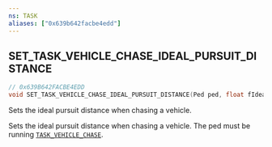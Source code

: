 ```yaml
---
ns: TASK
aliases: ["0x639b642facbe4edd"]
---
```

## SET_TASK_VEHICLE_CHASE_IDEAL_PURSUIT_DISTANCE

```c
// 0x639B642FACBE4EDD
void SET_TASK_VEHICLE_CHASE_IDEAL_PURSUIT_DISTANCE(Ped ped, float fIdealPursuitDistance);
```

Sets the ideal pursuit distance when chasing a vehicle.

Sets the ideal pursuit distance when chasing a vehicle. The ped must be running [`TASK_VEHICLE_CHASE`](#_0x3C08A8E30363B353).

